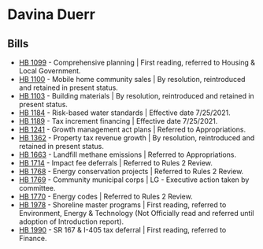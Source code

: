 # Davina Duerr
## Bills
* [HB 1099](/bill/2021-22/hb/1099/) - Comprehensive planning | First reading, referred to Housing & Local Government.
* [HB 1100](/bill/2021-22/hb/1100/) - Mobile home community sales | By resolution, reintroduced and retained in present status.
* [HB 1103](/bill/2021-22/hb/1103/) - Building materials | By resolution, reintroduced and retained in present status.
* [HB 1184](/bill/2021-22/hb/1184/) - Risk-based water standards | Effective date 7/25/2021.
* [HB 1189](/bill/2021-22/hb/1189/) - Tax increment financing | Effective date 7/25/2021.
* [HB 1241](/bill/2021-22/hb/1241/) - Growth management act plans | Referred to Appropriations.
* [HB 1362](/bill/2021-22/hb/1362/) - Property tax revenue growth | By resolution, reintroduced and retained in present status.
* [HB 1663](/bill/2021-22/hb/1663/) - Landfill methane emissions | Referred to Appropriations.
* [HB 1714](/bill/2021-22/hb/1714/) - Impact fee deferrals | Referred to Rules 2 Review.
* [HB 1768](/bill/2021-22/hb/1768/) - Energy conservation projects | Referred to Rules 2 Review.
* [HB 1769](/bill/2021-22/hb/1769/) - Community municipal corps | LG - Executive action taken by committee.
* [HB 1770](/bill/2021-22/hb/1770/) - Energy codes | Referred to Rules 2 Review.
* [HB 1978](/bill/2021-22/hb/1978/) - Shoreline master programs | First reading, referred to Environment, Energy & Technology (Not Officially read and referred until adoption of Introduction report).
* [HB 1990](/bill/2021-22/hb/1990/) - SR 167 & I-405 tax deferral | First reading, referred to Finance.
